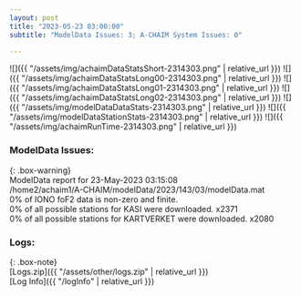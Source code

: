 ```yaml
---
layout: post
title: "2023-05-23 03:00:00"
subtitle: "ModelData Issues: 3; A-CHAIM System Issues: 0"

---
```


![]({{ "/assets/img/achaimDataStatsShort-2314303.png" | relative_url }})
![]({{ "/assets/img/achaimDataStatsLong00-2314303.png" | relative_url }})
![]({{ "/assets/img/achaimDataStatsLong01-2314303.png" | relative_url }})
![]({{ "/assets/img/achaimDataStatsLong02-2314303.png" | relative_url }})
![]({{ "/assets/img/modelDataDataStats-2314303.png" | relative_url }})
![]({{ "/assets/img/modelDataStationStats-2314303.png" | relative_url }})
![]({{ "/assets/img/achaimRunTime-2314303.png" | relative_url }})


### ModelData Issues:  
  
{: .box-warning}  
 ModelData report for 23-May-2023 03:15:08   
 /home2/achaim1/A-CHAIM/modelData/2023/143/03/modelData.mat   
 0% of IONO foF2 data is non-zero and finite.   
 0% of all possible stations for KASI were downloaded. x2371   
 0% of all possible stations for KARTVERKET were downloaded. x2080   
  


### Logs:  
  
{: .box-note}  
[Logs.zip]({{ "/assets/other/logs.zip" | relative_url }})  
[Log Info]({{ "/logInfo" | relative_url }})  
